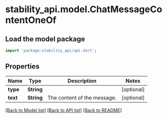 # stability_api.model.ChatMessageContentOneOf

## Load the model package
```dart
import 'package:stability_api/api.dart';
```

## Properties
Name | Type | Description | Notes
------------ | ------------- | ------------- | -------------
**type** | **String** |  | [optional] 
**text** | **String** | The content of the message. | [optional] 

[[Back to Model list]](../README.md#documentation-for-models) [[Back to API list]](../README.md#documentation-for-api-endpoints) [[Back to README]](../README.md)


